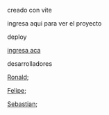 
creado con vite

ingresa aqui para ver el proyecto

deploy

<a href="https://mundo-manga.onrender.com">ingresa aca</a>




desarrolladores

 <a href="https://github.com/RonaldV17?tab=repositories">Ronald</a>;

 <a href="https://github.com/felipe-pm">Felipe</a>;

 <a href="https://github.com/SebastyanCamylo">Sebastian</a>;
